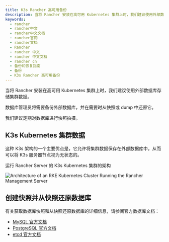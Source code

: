 ```yaml
---
title: K3s Rancher 高可用备份
description: 当将 Rancher 安装在高可用 Kubernetes 集群上时，我们建议使用外部数据库存储集群数据。数据库管理员将需要备份外部数据库，并在需要时从快照或 dump 中还原它。我们建议定期对数据库进行快照拍摄。这种 K3s 架构的一个主要优点是，它允许将集群数据保存在外部数据库中，从而可以将 K3s 服务器节点视为无状态的。
keywords:
  - rancher
  - rancher中文
  - rancher中文文档
  - rancher官网
  - rancher文档
  - Rancher
  - rancher 中文
  - rancher 中文文档
  - rancher cn
  - 备份和恢复指南
  - 备份
  - K3s Rancher 高可用备份
---
```


当将 Rancher 安装在高可用 Kubernetes 集群上时，我们建议使用外部数据库存储集群数据。

数据库管理员将需要备份外部数据库，并在需要时从快照或 dump 中还原它。

我们建议定期对数据库进行快照拍摄。

## K3s Kubernetes 集群数据

这种 K3s 架构的一个主要优点是，它允许将集群数据保存在外部数据库中，从而可以将 K3s 服务器节点视为无状态的。

<figcaption>
运行 Rancher Server 的 K3s Kubernetes 集群的架构
</figcaption>

![Architecture of an RKE Kubernetes Cluster Running the Rancher Management Server](/img/rancher/k3s-server-storage.svg)

## 创建快照并从快照还原数据库

有关获取数据库快照和从快照还原数据库的详细信息，请参阅官方数据库文档：

- [MySQL 官方文档](https://dev.mysql.com/doc/refman/8.0/en/replication-snapshot-method.html)
- [PostgreSQL 官方文档](https://www.postgresql.org/docs/8.3/backup-dump.html)
- [etcd 官方文档](https://github.com/etcd-io/etcd/blob/master/Documentation/op-guide/recovery.md)
